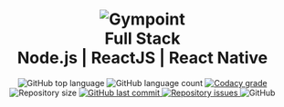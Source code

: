 <h1 align="center">
    <img alt="Gympoint" src="https://user-images.githubusercontent.com/1062248/67173265-8abf1a00-f394-11e9-8591-19c21d665a66.png" />
    <br>
    Full Stack  <br />
    Node.js | ReactJS | React Native
</h1>

<p align="center">
  <img alt="GitHub top language" src="https://img.shields.io/github/languages/top/diegurm/gympoint.svg">
  
  <img alt="GitHub language count" src="https://img.shields.io/github/languages/count/diegurm/gympoint.svg">
  
  <a href="https://www.codacy.com/app/diegurm/gympoint?utm_source=github.com&amp;utm_medium=referral&amp;utm_content=diegurm/gympoint&amp;utm_campaign=Badge_Grade">
    <img alt="Codacy grade" src="https://img.shields.io/codacy/grade/4f87fc059ec846118f2ef2950200b13a.svg">
  </a>
  
  <img alt="Repository size" src="https://img.shields.io/github/repo-size/diegurm/gympoint.svg">
  <a href="https://github.com/diegurm/gympoint/commits/master">
    <img alt="GitHub last commit" src="https://img.shields.io/github/last-commit/diegurm/gympoint.svg">
  </a>
  
  <a href="https://github.com/diegurm/gympoint/issues">
    <img alt="Repository issues" src="https://img.shields.io/github/issues/diegurm/gympoint.svg">
  </a>
  
  <img alt="GitHub" src="https://img.shields.io/github/license/diegurm/gympoint.svg"> 
  
</p>
